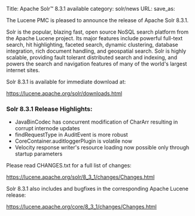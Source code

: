 Title: Apache Solr™ 8.3.1 available
category: solr/news
URL:
save_as:

The Lucene PMC is pleased to announce the release of Apache Solr 8.3.1.

Solr is the popular, blazing fast, open source NoSQL search platform from the Apache Lucene project. Its major features include powerful full-text search, hit highlighting, faceted search, dynamic clustering, database integration, rich document handling, and geospatial search. Solr is highly scalable, providing fault tolerant distributed search and indexing, and powers the search and navigation features of many of the world's largest internet sites.

Solr 8.3.1 is available for immediate download at:

  <https://lucene.apache.org/solr/downloads.html>

### Solr 8.3.1 Release Highlights:

  * JavaBinCodec has concurrent modification of CharArr resulting in corrupt internode updates
  * findRequestType in AuditEvent is more robust
  * CoreContainer.auditloggerPlugin is volatile now
  * Velocity response writer's resource loading now possible only through startup parameters


Please read CHANGES.txt for a full list of changes:

  <https://lucene.apache.org/solr/8_3_1/changes/Changes.html>

Solr 8.3.1 also includes  and bugfixes in the corresponding Apache Lucene release:

  <https://lucene.apache.org/core/8_3_1/changes/Changes.html>